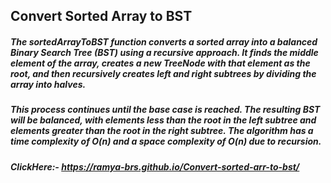 ## Convert Sorted Array to BST

##### The sortedArrayToBST function converts a sorted array into a balanced Binary Search Tree (BST) using a recursive approach. It finds the middle element of the array, creates a new TreeNode with that element as the root, and then recursively creates left and right subtrees by dividing the array into halves.

##### This process continues until the base case is reached. The resulting BST will be balanced, with elements less than the root in the left subtree and elements greater than the root in the right subtree. The algorithm has a time complexity of O(n) and a space complexity of O(n) due to recursion.
##### ClickHere:- https://ramya-brs.github.io/Convert-sorted-arr-to-bst/
